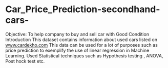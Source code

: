 # Car_Price_Prediction-secondhand-cars-
Objective: To help company to buy and sell car with Good Condition Introduction This dataset contains information about used cars listed on www.cardekho.com This data can be used for a lot of purposes such as price prediction to exemplify the use of linear regression in Machine Learning. Used Statistical techniques such as Hypothesis testing , ANOVA, Post hock test etc.
